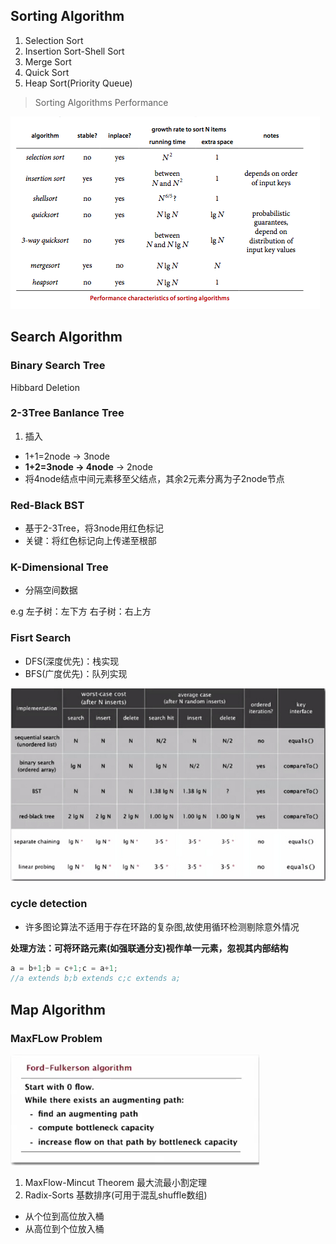 ## Sorting Algorithm

1. Selection Sort
2. Insertion Sort-Shell Sort
3. Merge Sort
4. Quick Sort
5. Heap Sort(Priority Queue)

> Sorting Algorithms Performance

![Performance](img/SortingPerformance.png)

## Search Algorithm

### Binary Search Tree
Hibbard Deletion

### 2-3Tree Banlance Tree
1. 插入
  - 1+1=2node -> 3node
  - **1+2=3node -> 4node** -> 2node
  - 将4node结点中间元素移至父结点，其余2元素分离为子2node节点

### Red-Black BST
- 基于2-3Tree，将3node用红色标记
- 关键：将红色标记向上传递至根部

### K-Dimensional Tree
- 分隔空间数据

e.g 左子树：左下方   右子树：右上方

### Fisrt Search
- DFS(深度优先)：栈实现
- BFS(广度优先)：队列实现

![Search Algorithm Performance](img/SearchPerformance.jpg)

### cycle detection
- 许多图论算法不适用于存在环路的复杂图,故使用循环检测剔除意外情况

**处理方法：可将环路元素(如强联通分支)视作单一元素，忽视其内部结构**
```java
a = b+1;b = c+1;c = a+1;
//a extends b;b extends c;c extends a; 
```


## Map Algorithm

### MaxFLow Problem
![Ford Fulkerson Algorithm](img/FordFulkersonAlgorithm.png)

1. MaxFlow-Mincut Theorem 最大流最小割定理
2. Radix-Sorts 基数排序(可用于混乱shuffle数组)
  - 从个位到高位放入桶
  - 从高位到个位放入桶
